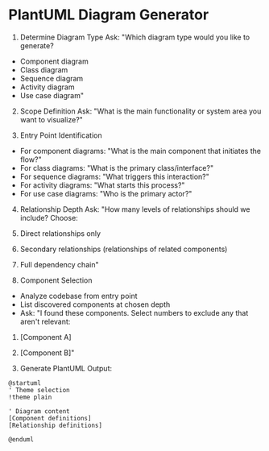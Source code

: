 # PlantUML Diagram Generator

1. Determine Diagram Type
   Ask: "Which diagram type would you like to generate?

- Component diagram
- Class diagram
- Sequence diagram
- Activity diagram
- Use case diagram"

2. Scope Definition
   Ask: "What is the main functionality or system area you want to visualize?"

3. Entry Point Identification

- For component diagrams: "What is the main component that initiates the flow?"
- For class diagrams: "What is the primary class/interface?"
- For sequence diagrams: "What triggers this interaction?"
- For activity diagrams: "What starts this process?"
- For use case diagrams: "Who is the primary actor?"

4. Relationship Depth
   Ask: "How many levels of relationships should we include? Choose:
1. Direct relationships only
1. Secondary relationships (relationships of related components)
1. Full dependency chain"

1. Component Selection

- Analyze codebase from entry point
- List discovered components at chosen depth
- Ask: "I found these components. Select numbers to exclude any that aren't relevant:

1. [Component A]
2. [Component B]"

3. Generate PlantUML
   Output:

```plantuml
@startuml
' Theme selection
!theme plain

' Diagram content
[Component definitions]
[Relationship definitions]

@enduml
```
